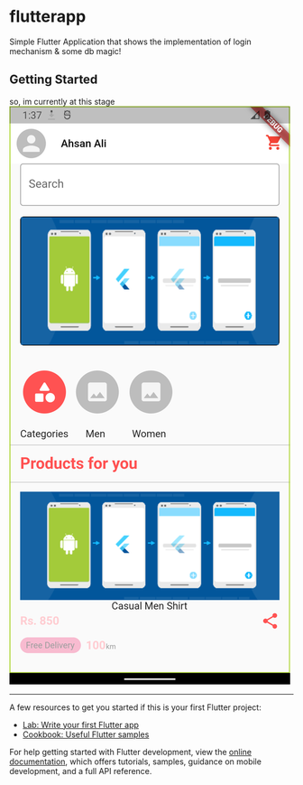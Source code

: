# flutterapp

   Simple Flutter Application that shows the implementation of login mechanism & some db magic!

## Getting Started

so, im currently at this stage
![Model](https://github.com/Phant0m-a/flutterapp/blob/main/Screenshot_1673167100.png)



---------------------------------------------

A few resources to get you started if this is your first Flutter project:

- [Lab: Write your first Flutter app](https://docs.flutter.dev/get-started/codelab)
- [Cookbook: Useful Flutter samples](https://docs.flutter.dev/cookbook)

For help getting started with Flutter development, view the
[online documentation](https://docs.flutter.dev/), which offers tutorials,
samples, guidance on mobile development, and a full API reference.
